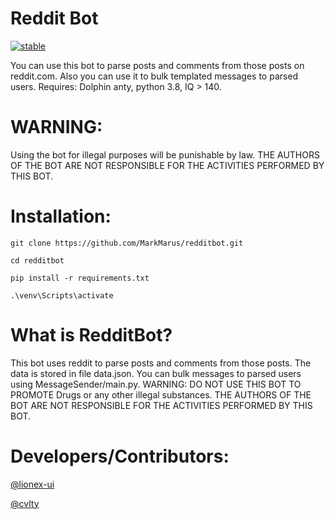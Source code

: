 # Reddit Bot

[![stable](https://img.shields.io/nuget/v/Npgsql.svg?label=stable)](https://www.youtube.com/watch?v=dQw4w9WgXcQ&ab_channel=RickAstley)

You can use this bot to parse posts and comments from those posts on reddit.com. Also you can use it to bulk templated messages to parsed users.
Requires: Dolphin anty, python 3.8, IQ > 140.

# WARNING:

Using the bot for illegal purposes will be punishable by law. THE AUTHORS OF THE BOT ARE NOT RESPONSIBLE FOR THE ACTIVITIES PERFORMED BY THIS BOT.

# Installation:

```
git clone https://github.com/MarkMarus/redditbot.git
```
```
cd redditbot
```
```
pip install -r requirements.txt
```
```
.\venv\Scripts\activate
```
# What is RedditBot?

This bot uses reddit to parse posts and comments from those posts. The data is stored in file data.json.
You can bulk messages to parsed users using MessageSender/main.py. 
WARNING: DO NOT USE THIS BOT TO PROMOTE Drugs or any other illegal substances. THE AUTHORS OF THE BOT ARE NOT RESPONSIBLE FOR THE ACTIVITIES PERFORMED BY THIS BOT.

# Developers/Contributors:
[@lionex-ui](https://github.com/lionex-ui)

[@cvlty](https://github.com/MarkMarus)
